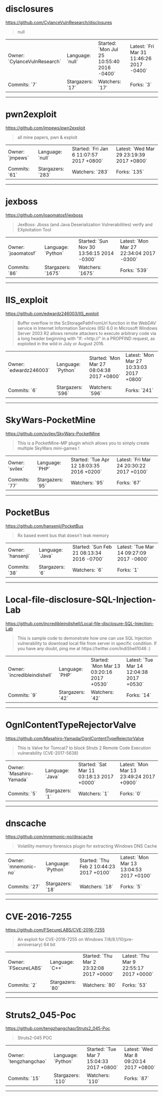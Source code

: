 # disclosures

https://github.com/CylanceVulnResearch/disclosures
<blockquote>
null
</blockquote>

<table>
<tr><td>Owner: `CylanceVulnResearch`</td>
    <td>Language: `null`</td>
    <td>Started: `Mon Jul 25 10:55:40 2016 -0400`</td>
    <td>Latest: `Fri Mar 31 11:46:26 2017 -0400`</td></tr>
<tr><td>Commits: `7`</td>
    <td>Stargazers: `17`</td>
    <td>Watchers: `17`</td>
    <td>Forks: `3`</td></tr>
</table>

---

# pwn2exploit

https://github.com/jmpews/pwn2exploit
<blockquote>
all mine papers, pwn &amp; exploit
</blockquote>

<table>
<tr><td>Owner: `jmpews`</td>
    <td>Language: `null`</td>
    <td>Started: `Fri Jan 6 11:07:57 2017 +0800`</td>
    <td>Latest: `Wed Mar 29 23:19:39 2017 +0800`</td></tr>
<tr><td>Commits: `61`</td>
    <td>Stargazers: `283`</td>
    <td>Watchers: `283`</td>
    <td>Forks: `135`</td></tr>
</table>

---

# jexboss

https://github.com/joaomatosf/jexboss
<blockquote>
JexBoss: Jboss (and Java Deserialization Vulnerabilities) verify and EXploitation Tool
</blockquote>

<table>
<tr><td>Owner: `joaomatosf`</td>
    <td>Language: `Python`</td>
    <td>Started: `Sun Nov 30 13:56:15 2014 -0300`</td>
    <td>Latest: `Mon Mar 27 22:34:04 2017 -0300`</td></tr>
<tr><td>Commits: `86`</td>
    <td>Stargazers: `1675`</td>
    <td>Watchers: `1675`</td>
    <td>Forks: `539`</td></tr>
</table>

---

# IIS_exploit

https://github.com/edwardz246003/IIS_exploit
<blockquote>
Buffer overflow in the ScStoragePathFromUrl function in the WebDAV service in Internet Information Services (IIS) 6.0 in Microsoft Windows Server 2003 R2 allows remote attackers to execute arbitrary code via a long header beginning with &quot;If: &lt;http://&quot; in a PROPFIND request, as exploited in the wild in July or August 2016.
</blockquote>

<table>
<tr><td>Owner: `edwardz246003`</td>
    <td>Language: `Python`</td>
    <td>Started: `Mon Mar 27 08:04:38 2017 +0800`</td>
    <td>Latest: `Mon Mar 27 10:33:03 2017 +0800`</td></tr>
<tr><td>Commits: `6`</td>
    <td>Stargazers: `596`</td>
    <td>Watchers: `596`</td>
    <td>Forks: `241`</td></tr>
</table>

---

# SkyWars-PocketMine

https://github.com/svilex/SkyWars-PocketMine
<blockquote>
This is a PocketMine-MP plugin which allows you to simply create multiple SkyWars mini-games !
</blockquote>

<table>
<tr><td>Owner: `svilex`</td>
    <td>Language: `PHP`</td>
    <td>Started: `Tue Apr 12 18:03:35 2016 +0200`</td>
    <td>Latest: `Fri Mar 24 20:30:22 2017 +0100`</td></tr>
<tr><td>Commits: `77`</td>
    <td>Stargazers: `95`</td>
    <td>Watchers: `95`</td>
    <td>Forks: `67`</td></tr>
</table>

---

# PocketBus

https://github.com/hansenji/PocketBus
<blockquote>
Rx based event bus that doesn't leak memory
</blockquote>

<table>
<tr><td>Owner: `hansenji`</td>
    <td>Language: `Java`</td>
    <td>Started: `Sun Feb 21 08:13:34 2016 -0700`</td>
    <td>Latest: `Tue Mar 14 09:27:09 2017 -0600`</td></tr>
<tr><td>Commits: `38`</td>
    <td>Stargazers: `6`</td>
    <td>Watchers: `6`</td>
    <td>Forks: `1`</td></tr>
</table>

---

# Local-file-disclosure-SQL-Injection-Lab

https://github.com/incredibleindishell/Local-file-disclosure-SQL-Injection-Lab
<blockquote>
This is sample code to demonstrate how one can use SQL Injection vulnerability to download local file from server in specific condition. If you have any doubt, ping me at https://twitter.com/IndiShell1046 :)
</blockquote>

<table>
<tr><td>Owner: `incredibleindishell`</td>
    <td>Language: `PHP`</td>
    <td>Started: `Mon Mar 13 03:20:16 2017 +0530`</td>
    <td>Latest: `Tue Mar 14 12:04:38 2017 +0530`</td></tr>
<tr><td>Commits: `9`</td>
    <td>Stargazers: `42`</td>
    <td>Watchers: `42`</td>
    <td>Forks: `14`</td></tr>
</table>

---

# OgnlContentTypeRejectorValve

https://github.com/Masahiro-Yamada/OgnlContentTypeRejectorValve
<blockquote>
This is Valve for Tomcat7 to block  Struts 2 Remote Code Execution vulnerability (CVE-2017-5638)
</blockquote>

<table>
<tr><td>Owner: `Masahiro-Yamada`</td>
    <td>Language: `Java`</td>
    <td>Started: `Sat Mar 11 03:18:13 2017 +0000`</td>
    <td>Latest: `Mon Mar 13 23:49:24 2017 +0900`</td></tr>
<tr><td>Commits: `5`</td>
    <td>Stargazers: `1`</td>
    <td>Watchers: `1`</td>
    <td>Forks: `0`</td></tr>
</table>

---

# dnscache

https://github.com/mnemonic-no/dnscache
<blockquote>
Volatility memory forensics plugin for extracting Windows DNS Cache
</blockquote>

<table>
<tr><td>Owner: `mnemonic-no`</td>
    <td>Language: `Python`</td>
    <td>Started: `Thu Feb 2 10:44:23 2017 +0100`</td>
    <td>Latest: `Mon Mar 13 13:04:53 2017 +0100`</td></tr>
<tr><td>Commits: `27`</td>
    <td>Stargazers: `18`</td>
    <td>Watchers: `18`</td>
    <td>Forks: `5`</td></tr>
</table>

---

# CVE-2016-7255

https://github.com/FSecureLABS/CVE-2016-7255
<blockquote>
An exploit for CVE-2016-7255 on Windows 7/8/8.1/10(pre-anniversary) 64 bit
</blockquote>

<table>
<tr><td>Owner: `FSecureLABS`</td>
    <td>Language: `C++`</td>
    <td>Started: `Thu Mar 2 23:32:08 2017 +0000`</td>
    <td>Latest: `Thu Mar 9 22:55:17 2017 +0000`</td></tr>
<tr><td>Commits: `2`</td>
    <td>Stargazers: `80`</td>
    <td>Watchers: `80`</td>
    <td>Forks: `53`</td></tr>
</table>

---

# Struts2_045-Poc

https://github.com/tengzhangchao/Struts2_045-Poc
<blockquote>
Struts2-045 POC
</blockquote>

<table>
<tr><td>Owner: `tengzhangchao`</td>
    <td>Language: `Python`</td>
    <td>Started: `Tue Mar 7 15:04:33 2017 +0800`</td>
    <td>Latest: `Wed Mar 8 09:20:14 2017 +0800`</td></tr>
<tr><td>Commits: `15`</td>
    <td>Stargazers: `110`</td>
    <td>Watchers: `110`</td>
    <td>Forks: `87`</td></tr>
</table>

---

